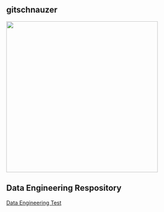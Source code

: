 ## gitschnauzer
<img src="Schznauzerpic.png" width='400'/>

## Data Engineering Respository
<a href="https://codo0001.github.io/dataengineering"> Data Engineering Test </a>
